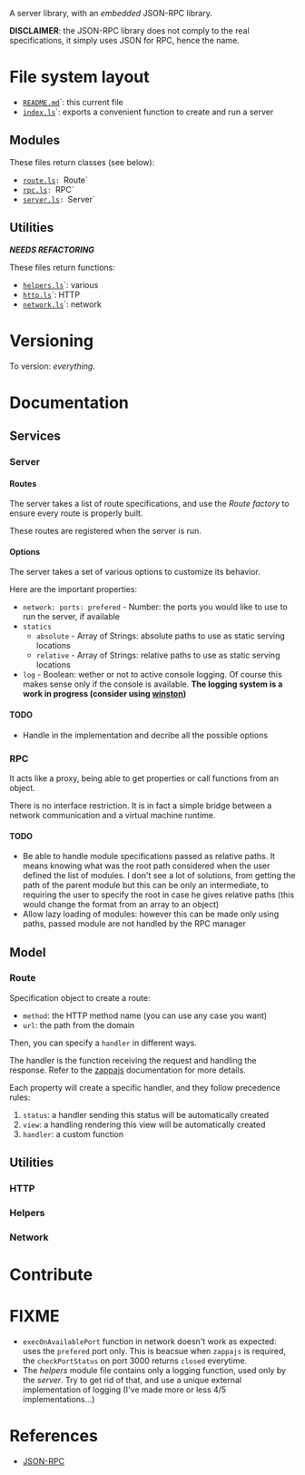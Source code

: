 A server library, with an _embedded_ JSON-RPC library.

__DISCLAIMER__: the JSON-RPC library does not comply to the real specifications, it simply uses JSON for RPC, hence the name.

# File system layout

* [`README.md`](./README.md)`: this current file
* [`index.ls`](./index.ls)`: exports a convenient function to create and run a server

## Modules

These files return classes (see below):

* [`route.ls`](./route.ls)`: `Route`
* [`rpc.ls`](./rpc.ls)`: `RPC`
* [`server.ls`](./server.ls)`: `Server`

## Utilities

___NEEDS REFACTORING___

These files return functions:

* [`helpers.ls`](./helpers.ls)`: various
* [`http.ls`](./http.ls)`: HTTP
* [`network.ls`](./network.ls)`: network

# Versioning

To version: _everything_.

# Documentation

## Services

### Server

#### Routes

The server takes a list of route specifications, and use the _Route factory_ to ensure every route is properly built.

These routes are registered when the server is run.

#### Options

The server takes a set of various options to customize its behavior.

Here are the important properties:

* `network: ports: prefered` - Number: the ports you would like to use to run the server, if available
* `statics`
	* `absolute` - Array of Strings: absolute paths to use as static serving locations
	* `relative` - Array of Strings: relative paths to use as static serving locations
* `log` - Boolean: wether or not to active console logging. Of course this makes sense only if the console is available. __The logging system is a work in progress (consider using [winston](https://github.com/flatiron/winston))__

#### TODO

* Handle in the implementation and decribe all the possible options

### RPC

It acts like a proxy, being able to get properties or call functions from an object.

There is no interface restriction. It is in fact a simple bridge between a network communication and a virtual machine runtime.

#### TODO

* Be able to handle module specifications passed as relative paths. It means knowing what was the root path considered when the user defined the list of modules. I don't see a lot of solutions, from getting the path of the parent module but this can be only an intermediate, to requiring the user to specify the root in case he gives relative paths (this would change the format from an array to an object)
* Allow lazy loading of modules: however this can be made only using paths, passed module are not handled by the RPC manager

## Model

### Route

Specification object to create a route:

* `method`: the HTTP method name (you can use any case you want)
* `url`: the path from the domain

Then, you can specify a `handler` in different ways.

The handler is the function receiving the request and handling the response. Refer to the [zappajs](http://zappajs.github.io/zappajs/) documentation for more details.

Each property will create a specific handler, and they follow precedence rules:

1. `status`: a handler sending this status will be automatically created
1. `view`: a  handling rendering this view will be automatically created
1. `handler`: a custom function

## Utilities

### HTTP

### Helpers

### Network

# Contribute

# FIXME

* `execOnAvailablePort` function in network doesn't work as expected: uses the `prefered` port only. This is beacsue when `zappajs` is required, the `checkPortStatus` on port 3000 returns `closed` everytime.
* The _helpers_ module file contains only a logging function, used only by the _server_. Try to get rid of that, and use a unique external implementation of logging (I've made more or less 4/5 implementations...)

# References

* [JSON-RPC](http://en.wikipedia.org/wiki/JSON-RPC)
